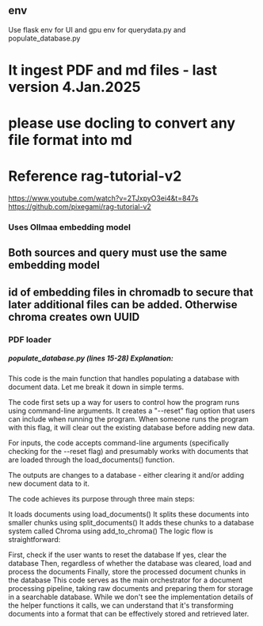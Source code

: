 ## env
Use flask env for UI and gpu env for querydata.py and populate_database.py

# It ingest PDF and md files - last version 4.Jan.2025

# please use docling to convert any file format into md

# Reference rag-tutorial-v2
https://www.youtube.com/watch?v=2TJxpyO3ei4&t=847s
https://github.com/pixegami/rag-tutorial-v2






### Uses Ollmaa embedding model
## Both sources and query must use the same embedding model
## id of embedding files in chromadb to secure that later additional files can be added. Otherwise chroma creates own UUID

### PDF loader


##### populate_database.py (lines 15-28) Explanation:

This code is the main function that handles populating a database with document data. Let me break it down in simple terms.

The code first sets up a way for users to control how the program runs using command-line arguments. It creates a "--reset" flag option that users can include when running the program. When someone runs the program with this flag, it will clear out the existing database before adding new data.

For inputs, the code accepts command-line arguments (specifically checking for the --reset flag) and presumably works with documents that are loaded through the load_documents() function.

The outputs are changes to a database - either clearing it and/or adding new document data to it.

The code achieves its purpose through three main steps:

It loads documents using load_documents()
It splits these documents into smaller chunks using split_documents()
It adds these chunks to a database system called Chroma using add_to_chroma()
The logic flow is straightforward:

First, check if the user wants to reset the database
If yes, clear the database
Then, regardless of whether the database was cleared, load and process the documents
Finally, store the processed document chunks in the database
This code serves as the main orchestrator for a document processing pipeline, taking raw documents and preparing them for storage in a searchable database. While we don't see the implementation details of the helper functions it calls, we can understand that it's transforming documents into a format that can be effectively stored and retrieved later.
